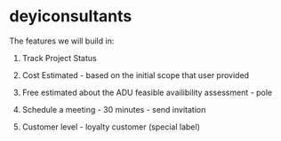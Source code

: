# deyiconsultants

The features we will build in:

1) Track Project Status

2) Cost Estimated - based on the initial scope that user provided

3) Free estimated about the ADU feasible availibility assessment - pole

4) Schedule a meeting - 30 minutes - send invitation

5) Customer level - loyalty customer (special label)